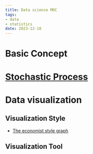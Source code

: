 ```yaml
---
title: Data science MOC
tags:
- data
- statistics
date: 2023-12-18
---
```


# Basic Concept


# [Stochastic Process](data_sci/stochastic_process/MOC.md)


# Data visualization

## Visualization Style

* [The economist style graph](data_sci/visualization/visual_style/the_economist_style.md)

## Visualization Tool




